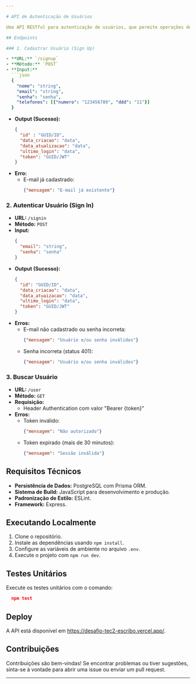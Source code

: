 ```yaml
--- 

# API de Autenticação de Usuários

Uma API RESTful para autenticação de usuários, que permite operações de cadastro, autenticação e recuperação de informações do usuário.

## Endpoints

### 1. Cadastrar Usuário (Sign Up)

- **URL:** `/signup`
- **Método:** `POST`
- **Input:**
  ```json
  {
    "nome": "string",
    "email": "string",
    "senha": "senha",
    "telefones": [{"numero": "123456789", "ddd": "11"}]
  }
  ```
- **Output (Sucesso):**
  ```json
  {
    "id" : "GUID/ID",
    "data_criacao": "data",
    "data_atualizacao": "data",
    "ultimo_login": "data",
    "token": "GUID/JWT"
  }
  ```
- **Erro:**
  - E-mail já cadastrado: 
    ```json
    {"mensagem": "E-mail já existente"}
    ```

### 2. Autenticar Usuário (Sign In)

- **URL:** `/signin`
- **Método:** `POST`
- **Input:**
  ```json
  {
    "email": "string",
    "senha": "senha"
  }
  ```
- **Output (Sucesso):**
  ```json
  {
    "id": "GUID/ID",
    "data_criacao": "data",
    "data_atuaizacao": "data",
    "ultimo_login": "data",
    "token": "GUID/JWT"
  }
  ```
- **Erros:**
  - E-mail não cadastrado ou senha incorreta:
    ```json
    {"mensagem": "Usuário e/ou senha inválidos"}
    ```
  - Senha incorreta (status 401):
    ```json
    {"mensagem": "Usuário e/ou senha inválidos"}
    ```

### 3. Buscar Usuário

- **URL:** `/user`
- **Método:** `GET`
- **Requisição:**
  - Header Authentication com valor "Bearer {token}"
- **Erros:**
  - Token inválido:
    ```json
    {"mensagem": "Não autorizado"}
    ```
  - Token expirado (mais de 30 minutos):
    ```json
    {"mensagem": "Sessão inválida"}
    ```

## Requisitos Técnicos

- **Persistência de Dados:** PostgreSQL com Prisma ORM.
- **Sistema de Build:** JavaScript para desenvolvimento e produção.
- **Padronização de Estilo:** ESLint.
- **Framework:** Express.

## Executando Localmente

1. Clone o repositório.
2. Instale as dependências usando `npm install`.
3. Configure as variáveis de ambiente no arquivo `.env`.
4. Execute o projeto com `npm run dev`.

## Testes Unitários

Execute os testes unitários com o comando:

```json
  npm test
```

## Deploy

A API está disponível em https://desafio-tec2-escribo.vercel.app/.

## Contribuições

Contribuições são bem-vindas! Se encontrar problemas ou tiver sugestões, sinta-se à vontade para abrir uma issue ou enviar um pull request.

--- 
```

